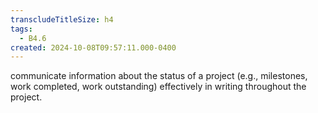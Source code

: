 ```yaml
---
transcludeTitleSize: h4
tags:
  - B4.6
created: 2024-10-08T09:57:11.000-0400
---
```

communicate information about the status of a project (e.g., milestones, work completed, work outstanding) effectively in writing throughout the project.